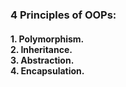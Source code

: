 ### 4 Principles of OOPs:
#### 1. Polymorphism.<br>2. Inheritance.<br>3. Abstraction.<br>4. Encapsulation.
